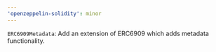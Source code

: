 ```yaml
---
'openzeppelin-solidity': minor
---
```


`ERC6909Metadata`: Add an extension of ERC6909 which adds metadata functionality.

